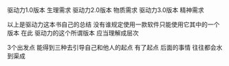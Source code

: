 驱动力1.0版本 生理需求
驱动力2.0版本 物质需求
驱动力3.0版本 精神需求

以上是驱动力这本书自己的总结
没有谁规定使用一款软件只能使用它其中的一个版本
在此 驱动力的这个所谓版本 应当理解成层次

3个出发点 能得到三种去引导自己和他人的起点
有了起点 后面的事情 往往都会水到渠成
